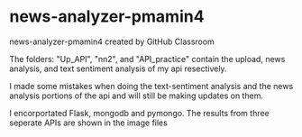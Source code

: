 # news-analyzer-pmamin4
news-analyzer-pmamin4 created by GitHub Classroom


The folders: "Up_API", "nn2", and "API_practice" contain the upload, news analysis, and text sentiment analysis of my api resectively.

I made some mistakes when doing the text-sentiment analysis and the news analysis portions of the api and will still be making updates on them. 

I encorportated Flask, mongodb and pymongo. The results from three seperate APIs are shown in the image files
